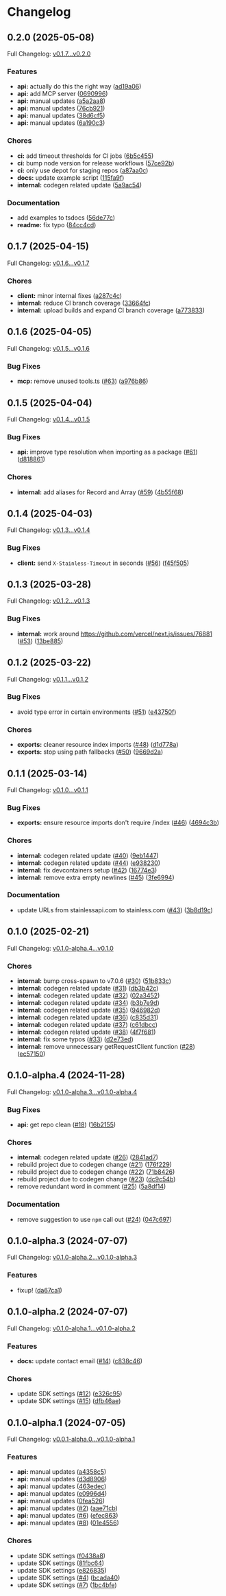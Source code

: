 # Changelog

## 0.2.0 (2025-05-08)

Full Changelog: [v0.1.7...v0.2.0](https://github.com/phoebe-bird/phoebe-node/compare/v0.1.7...v0.2.0)

### Features

* **api:** actually do this the right way ([ad19a06](https://github.com/phoebe-bird/phoebe-node/commit/ad19a06d3ab489c841f190bb3861d458140a9d06))
* **api:** add MCP server ([0690996](https://github.com/phoebe-bird/phoebe-node/commit/0690996c5393cb3fa9e7da076e6a1a3227388e66))
* **api:** manual updates ([a5a2aa8](https://github.com/phoebe-bird/phoebe-node/commit/a5a2aa83cf0ccb32d50dc78fe86f3e716c0e7710))
* **api:** manual updates ([76cb921](https://github.com/phoebe-bird/phoebe-node/commit/76cb9219a478ba31010ab74591ecad48bb9d7e67))
* **api:** manual updates ([38d6cf5](https://github.com/phoebe-bird/phoebe-node/commit/38d6cf51441e1f933ad159178504d51ad1d98c25))
* **api:** manual updates ([6a190c3](https://github.com/phoebe-bird/phoebe-node/commit/6a190c36a80596083e602e4346e5dc9fefe3987e))


### Chores

* **ci:** add timeout thresholds for CI jobs ([6b5c455](https://github.com/phoebe-bird/phoebe-node/commit/6b5c455fb9c0c74b062cdce0702a8fe78a6a2ea4))
* **ci:** bump node version for release workflows ([57ce92b](https://github.com/phoebe-bird/phoebe-node/commit/57ce92ba0dafda2dc248fec4b4033655c2b15357))
* **ci:** only use depot for staging repos ([a87aa0c](https://github.com/phoebe-bird/phoebe-node/commit/a87aa0cf3879e79ca8294637a8dc0169ac1655a3))
* **docs:** update example script ([115fa9f](https://github.com/phoebe-bird/phoebe-node/commit/115fa9f7c6ea645862db910506f1f0d48d291dc7))
* **internal:** codegen related update ([5a9ac54](https://github.com/phoebe-bird/phoebe-node/commit/5a9ac5410fa0daa1f81010983898bf23354b3b66))


### Documentation

* add examples to tsdocs ([56de77c](https://github.com/phoebe-bird/phoebe-node/commit/56de77c50a690f5f8f58eba58cb81311a497d77d))
* **readme:** fix typo ([84cc4cd](https://github.com/phoebe-bird/phoebe-node/commit/84cc4cd99b11adee21c62b913ee02b17445ba9bb))

## 0.1.7 (2025-04-15)

Full Changelog: [v0.1.6...v0.1.7](https://github.com/phoebe-bird/phoebe-node/compare/v0.1.6...v0.1.7)

### Chores

* **client:** minor internal fixes ([a287c4c](https://github.com/phoebe-bird/phoebe-node/commit/a287c4c7ae2675764b234624a9549e9ed41bbbe2))
* **internal:** reduce CI branch coverage ([33664fc](https://github.com/phoebe-bird/phoebe-node/commit/33664fca6d20dde07dbcc9b540d56d385c63a561))
* **internal:** upload builds and expand CI branch coverage ([a773833](https://github.com/phoebe-bird/phoebe-node/commit/a773833d4efaac48971d02f42289748d699899dd))

## 0.1.6 (2025-04-05)

Full Changelog: [v0.1.5...v0.1.6](https://github.com/phoebe-bird/phoebe-node/compare/v0.1.5...v0.1.6)

### Bug Fixes

* **mcp:** remove unused tools.ts ([#63](https://github.com/phoebe-bird/phoebe-node/issues/63)) ([a976b86](https://github.com/phoebe-bird/phoebe-node/commit/a976b8695a6d1f094592d9382b86d9e67b886dd6))

## 0.1.5 (2025-04-04)

Full Changelog: [v0.1.4...v0.1.5](https://github.com/phoebe-bird/phoebe-node/compare/v0.1.4...v0.1.5)

### Bug Fixes

* **api:** improve type resolution when importing as a package ([#61](https://github.com/phoebe-bird/phoebe-node/issues/61)) ([d818861](https://github.com/phoebe-bird/phoebe-node/commit/d81886113ec57e36466cb08a96487eebe4df0aa0))


### Chores

* **internal:** add aliases for Record and Array ([#59](https://github.com/phoebe-bird/phoebe-node/issues/59)) ([4b55f68](https://github.com/phoebe-bird/phoebe-node/commit/4b55f68e761e55ffb4f230a2022a470b4ea3dd96))

## 0.1.4 (2025-04-03)

Full Changelog: [v0.1.3...v0.1.4](https://github.com/phoebe-bird/phoebe-node/compare/v0.1.3...v0.1.4)

### Bug Fixes

* **client:** send `X-Stainless-Timeout` in seconds ([#56](https://github.com/phoebe-bird/phoebe-node/issues/56)) ([f45f505](https://github.com/phoebe-bird/phoebe-node/commit/f45f505d52a6a6c7a81b311c57fbeed04e7f6795))

## 0.1.3 (2025-03-28)

Full Changelog: [v0.1.2...v0.1.3](https://github.com/phoebe-bird/phoebe-node/compare/v0.1.2...v0.1.3)

### Bug Fixes

* **internal:** work around https://github.com/vercel/next.js/issues/76881 ([#53](https://github.com/phoebe-bird/phoebe-node/issues/53)) ([13be885](https://github.com/phoebe-bird/phoebe-node/commit/13be885c4f34fd969e89e8311cf1d65b40677dbd))

## 0.1.2 (2025-03-22)

Full Changelog: [v0.1.1...v0.1.2](https://github.com/phoebe-bird/phoebe-node/compare/v0.1.1...v0.1.2)

### Bug Fixes

* avoid type error in certain environments ([#51](https://github.com/phoebe-bird/phoebe-node/issues/51)) ([e43750f](https://github.com/phoebe-bird/phoebe-node/commit/e43750f5aa16b17c45ef94244b1f5323d026733d))


### Chores

* **exports:** cleaner resource index imports ([#48](https://github.com/phoebe-bird/phoebe-node/issues/48)) ([d1d778a](https://github.com/phoebe-bird/phoebe-node/commit/d1d778a8849957341ab2df241a6ba0ecdf618aea))
* **exports:** stop using path fallbacks ([#50](https://github.com/phoebe-bird/phoebe-node/issues/50)) ([9669d2a](https://github.com/phoebe-bird/phoebe-node/commit/9669d2a6872bc3de617f9eec9e6e6c8767869129))

## 0.1.1 (2025-03-14)

Full Changelog: [v0.1.0...v0.1.1](https://github.com/phoebe-bird/phoebe-node/compare/v0.1.0...v0.1.1)

### Bug Fixes

* **exports:** ensure resource imports don't require /index ([#46](https://github.com/phoebe-bird/phoebe-node/issues/46)) ([4694c3b](https://github.com/phoebe-bird/phoebe-node/commit/4694c3bea791f8d9f7d4fc5f9922121010ae4a89))


### Chores

* **internal:** codegen related update ([#40](https://github.com/phoebe-bird/phoebe-node/issues/40)) ([9eb1447](https://github.com/phoebe-bird/phoebe-node/commit/9eb1447289a2176c2e4fef5ca721129a8d0084b9))
* **internal:** codegen related update ([#44](https://github.com/phoebe-bird/phoebe-node/issues/44)) ([e938230](https://github.com/phoebe-bird/phoebe-node/commit/e93823039d7068c9bcf8a47656e6d0b1964335fe))
* **internal:** fix devcontainers setup ([#42](https://github.com/phoebe-bird/phoebe-node/issues/42)) ([16774e3](https://github.com/phoebe-bird/phoebe-node/commit/16774e3d52e5d2d8ab1a64a53d88a88093bea9da))
* **internal:** remove extra empty newlines ([#45](https://github.com/phoebe-bird/phoebe-node/issues/45)) ([3fe6994](https://github.com/phoebe-bird/phoebe-node/commit/3fe6994be41940fb7691aaadb02766b774ca5146))


### Documentation

* update URLs from stainlessapi.com to stainless.com ([#43](https://github.com/phoebe-bird/phoebe-node/issues/43)) ([3b8d19c](https://github.com/phoebe-bird/phoebe-node/commit/3b8d19c8c9336405a7625e10a99709bcb5f783a4))

## 0.1.0 (2025-02-21)

Full Changelog: [v0.1.0-alpha.4...v0.1.0](https://github.com/phoebe-bird/phoebe-node/compare/v0.1.0-alpha.4...v0.1.0)

### Chores

* **internal:** bump cross-spawn to v7.0.6 ([#30](https://github.com/phoebe-bird/phoebe-node/issues/30)) ([51b833c](https://github.com/phoebe-bird/phoebe-node/commit/51b833ca27982a7c83a7aaecd4d0d6b0ce71dad4))
* **internal:** codegen related update ([#31](https://github.com/phoebe-bird/phoebe-node/issues/31)) ([db3b42c](https://github.com/phoebe-bird/phoebe-node/commit/db3b42cd3960bf580348422b303121799166c6d2))
* **internal:** codegen related update ([#32](https://github.com/phoebe-bird/phoebe-node/issues/32)) ([02a3452](https://github.com/phoebe-bird/phoebe-node/commit/02a34520910ef3f187b4b7c7149ecb41f9286b9b))
* **internal:** codegen related update ([#34](https://github.com/phoebe-bird/phoebe-node/issues/34)) ([b3b7e9d](https://github.com/phoebe-bird/phoebe-node/commit/b3b7e9df373c15b8ffbc358349d9c1f88e636d8a))
* **internal:** codegen related update ([#35](https://github.com/phoebe-bird/phoebe-node/issues/35)) ([946982d](https://github.com/phoebe-bird/phoebe-node/commit/946982d451aa1f3b3bac7d88dae9bb3d45784a37))
* **internal:** codegen related update ([#36](https://github.com/phoebe-bird/phoebe-node/issues/36)) ([c835d31](https://github.com/phoebe-bird/phoebe-node/commit/c835d31a3dbeb4e90b5ceae59040a96e3ccf3651))
* **internal:** codegen related update ([#37](https://github.com/phoebe-bird/phoebe-node/issues/37)) ([c61dbcc](https://github.com/phoebe-bird/phoebe-node/commit/c61dbccda5d8dde4dd74c4f829a2ed432dae8c46))
* **internal:** codegen related update ([#38](https://github.com/phoebe-bird/phoebe-node/issues/38)) ([4f7f681](https://github.com/phoebe-bird/phoebe-node/commit/4f7f681dd513d2c8a622238fc0ae9325318e105e))
* **internal:** fix some typos ([#33](https://github.com/phoebe-bird/phoebe-node/issues/33)) ([d2e73ed](https://github.com/phoebe-bird/phoebe-node/commit/d2e73ede9198b6bd5f4e486eebd622506074789b))
* **internal:** remove unnecessary getRequestClient function ([#28](https://github.com/phoebe-bird/phoebe-node/issues/28)) ([ec57150](https://github.com/phoebe-bird/phoebe-node/commit/ec57150c006abc1dec0c4e597b49bff7d93b4acb))

## 0.1.0-alpha.4 (2024-11-28)

Full Changelog: [v0.1.0-alpha.3...v0.1.0-alpha.4](https://github.com/phoebe-bird/phoebe-node/compare/v0.1.0-alpha.3...v0.1.0-alpha.4)

### Bug Fixes

* **api:** get repo clean ([#18](https://github.com/phoebe-bird/phoebe-node/issues/18)) ([16b2155](https://github.com/phoebe-bird/phoebe-node/commit/16b21552163ee7c438fdf47d36311009a095e397))


### Chores

* **internal:** codegen related update ([#26](https://github.com/phoebe-bird/phoebe-node/issues/26)) ([2841ad7](https://github.com/phoebe-bird/phoebe-node/commit/2841ad7ac3c3191a7a3c27138ae360446b3e97c7))
* rebuild project due to codegen change ([#21](https://github.com/phoebe-bird/phoebe-node/issues/21)) ([176f229](https://github.com/phoebe-bird/phoebe-node/commit/176f229054970abe304849d57add9820b46fe975))
* rebuild project due to codegen change ([#22](https://github.com/phoebe-bird/phoebe-node/issues/22)) ([71b8426](https://github.com/phoebe-bird/phoebe-node/commit/71b8426dc2a5a9cdba3ab280f247cdd420cee548))
* rebuild project due to codegen change ([#23](https://github.com/phoebe-bird/phoebe-node/issues/23)) ([dc9c54b](https://github.com/phoebe-bird/phoebe-node/commit/dc9c54b95910c979822e9f02fcb7dc47f3d55426))
* remove redundant word in comment ([#25](https://github.com/phoebe-bird/phoebe-node/issues/25)) ([5a8df14](https://github.com/phoebe-bird/phoebe-node/commit/5a8df14dc92b0ae4f02a6c38bdb1650c180ee9cb))


### Documentation

* remove suggestion to use `npm` call out ([#24](https://github.com/phoebe-bird/phoebe-node/issues/24)) ([047c697](https://github.com/phoebe-bird/phoebe-node/commit/047c6975db61aba20c31375365ae48825d81f25a))

## 0.1.0-alpha.3 (2024-07-07)

Full Changelog: [v0.1.0-alpha.2...v0.1.0-alpha.3](https://github.com/phoebe-bird/phoebe-node/compare/v0.1.0-alpha.2...v0.1.0-alpha.3)

### Features

* fixup! ([da67ca1](https://github.com/phoebe-bird/phoebe-node/commit/da67ca1bd7fc9888f223a166de94a79677c14cc7))

## 0.1.0-alpha.2 (2024-07-07)

Full Changelog: [v0.1.0-alpha.1...v0.1.0-alpha.2](https://github.com/phoebe-bird/phoebe-node/compare/v0.1.0-alpha.1...v0.1.0-alpha.2)

### Features

* **docs:** update contact email ([#14](https://github.com/phoebe-bird/phoebe-node/issues/14)) ([c838c46](https://github.com/phoebe-bird/phoebe-node/commit/c838c46b7071a3850631eefa0cc3b292f8db4c34))


### Chores

* update SDK settings ([#12](https://github.com/phoebe-bird/phoebe-node/issues/12)) ([e326c95](https://github.com/phoebe-bird/phoebe-node/commit/e326c958c5a0cec9749090f568eebed9f5404b97))
* update SDK settings ([#15](https://github.com/phoebe-bird/phoebe-node/issues/15)) ([dfb46ae](https://github.com/phoebe-bird/phoebe-node/commit/dfb46aefae04c7d35c60b08ee741c37c0eba0316))

## 0.1.0-alpha.1 (2024-07-05)

Full Changelog: [v0.0.1-alpha.0...v0.1.0-alpha.1](https://github.com/phoebe-bird/phoebe-node/compare/v0.0.1-alpha.0...v0.1.0-alpha.1)

### Features

* **api:** manual updates ([a4358c5](https://github.com/phoebe-bird/phoebe-node/commit/a4358c526ce3d1a1cfce8ee6df66ab2a3fc5303d))
* **api:** manual updates ([d3d8906](https://github.com/phoebe-bird/phoebe-node/commit/d3d8906a61ea8a6c5a67df96d47f8d9a81353faf))
* **api:** manual updates ([463edec](https://github.com/phoebe-bird/phoebe-node/commit/463edec18cfce28001f2c3f736ef5bc0c4db624c))
* **api:** manual updates ([e0996d4](https://github.com/phoebe-bird/phoebe-node/commit/e0996d4e5759db11616e434f91cc1edbc7df8403))
* **api:** manual updates ([0fea526](https://github.com/phoebe-bird/phoebe-node/commit/0fea5261680e953baf2d75965d7c4838bf4c8f9c))
* **api:** manual updates ([#2](https://github.com/phoebe-bird/phoebe-node/issues/2)) ([aae71cb](https://github.com/phoebe-bird/phoebe-node/commit/aae71cb879f0963c5832bfd7d92bbf3f7b431cab))
* **api:** manual updates ([#6](https://github.com/phoebe-bird/phoebe-node/issues/6)) ([efec863](https://github.com/phoebe-bird/phoebe-node/commit/efec863e78c6034c6ddd0291a01c5c68c3604e01))
* **api:** manual updates ([#8](https://github.com/phoebe-bird/phoebe-node/issues/8)) ([01e4556](https://github.com/phoebe-bird/phoebe-node/commit/01e4556d010e633ac565f900e6c0220a000025f3))


### Chores

* update SDK settings ([f0438a8](https://github.com/phoebe-bird/phoebe-node/commit/f0438a8438b675b17588f54c6e3f4d36ba8a903e))
* update SDK settings ([81fbc64](https://github.com/phoebe-bird/phoebe-node/commit/81fbc64449e1453b3b6810e9fb3b9d50b6571148))
* update SDK settings ([e826835](https://github.com/phoebe-bird/phoebe-node/commit/e826835d8bca196f40da3fb004c84cf10ef74cb8))
* update SDK settings ([#4](https://github.com/phoebe-bird/phoebe-node/issues/4)) ([bcada40](https://github.com/phoebe-bird/phoebe-node/commit/bcada402d4349e92ff329a84224a9cc4a1f0a155))
* update SDK settings ([#7](https://github.com/phoebe-bird/phoebe-node/issues/7)) ([1bc4bfe](https://github.com/phoebe-bird/phoebe-node/commit/1bc4bfe4812d298cb959622eb21625eaf279accc))
